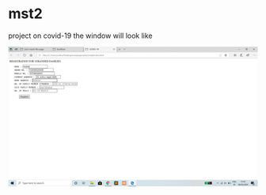 # mst2
project on covid-19
the window will look like


![](https://github.com/Mahakj31/mst2/blob/master/covid19.png)
